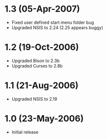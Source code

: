 # 1.3 (05-Apr-2007)

  * Fixed user defined start menu folder bug
  * Upgraded NSIS to 2.24 (2.25 appears buggy)

# 1.2 (19-Oct-2006)

  * Upgraded Bison to 2.3b
  * Upgraded Curses to 2.8b

# 1.1 (21-Aug-2006)

  * Upgraded NSIS to 2.19

# 1.0 (23-May-2006)

  * Initial release
